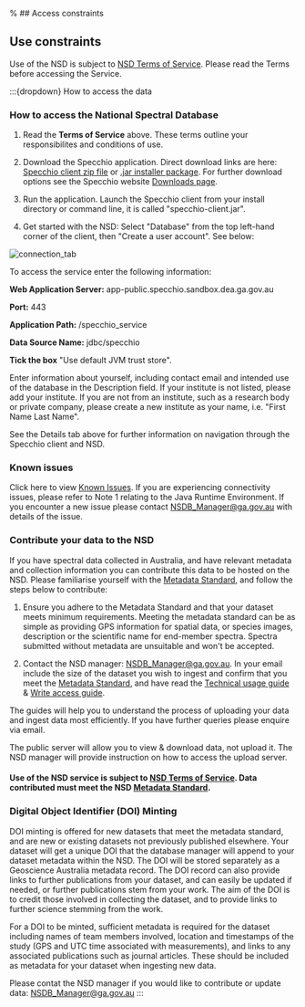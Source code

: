 % ## Access constraints

## Use constraints

Use of the NSD is subject to [NSD Terms of Service](/_files/cmi/NSD_Terms_of_Service.pdf). Please read the Terms before accessing the Service.

:::{dropdown} How to access the data
### How to access the National Spectral Database 

1) Read the **Terms of Service** above. These terms outline your responsibilites and conditions of use.

2) Download the Specchio application. Direct download links are here: [Specchio client zip file](https://github.com/EricHay/NSD_Guides/raw/main/specchio-client.zip) or [.jar installer package](https://github.com/EricHay/NSD_Guides/raw/main/specchio-installer.jar). For further download options see the Specchio website [Downloads page](https://specchio.ch/downloads/).

3) Run the application. Launch the Specchio client from your install directory or command line, it is called "specchio-client.jar".

4) Get started with the NSD: Select "Database" from the top left-hand corner of the client, then "Create a user account". See below: 

![connection_tab](/_files/cmi/connection.jpg)

To access the service enter the following information:

**Web Application Server:** app-public.specchio.sandbox.dea.ga.gov.au

**Port:** 443

**Application Path:** /specchio\_service

**Data Source Name:** jdbc/specchio

**Tick the box** "Use default JVM trust store".

Enter information about yourself, including contact email and intended use of the database in the Description field. If your institute is not listed, please add your institute. If you are not from an institute, such as a research body or private company, please create a new institute as your name, i.e. "First Name Last Name".

See the Details tab above for further information on navigation through the Specchio client and NSD.

### Known issues

Click here to view [Known Issues](/_files/cmi/NSD_Known_Issues_List.pdf). If you are experiencing connectivity issues, please refer to Note 1 relating to the Java Runtime Environment. If you encounter a new issue please contact [NSDB\_Manager@ga.gov.au](mailto:NSDB_Manager@ga.gov.au) with details of the issue.

### Contribute your data to the NSD

If you have spectral data collected in Australia, and have relevant metadata and collection information you can contribute this data to be hosted on the NSD. Please familiarise yourself with the [Metadata Standard](/_files/cmi/NSD_Metadata_Standard.pdf), and follow the steps below to contribute:

1) Ensure you adhere to the Metadata Standard and that your dataset meets minimum requirements. Meeting the metadata standard can be as simple as providing GPS information for spatial data, or species images, description or the scientific name for end-member spectra. Spectra submitted without metadata are unsuitable and won't be accepted.

2) Contact the NSD manager: [NSDB\_Manager@ga.gov.au](mailto:NSDB_Manager@ga.gov.au). In your email include the size of the dataset you wish to ingest and confirm that you meet the [Metadata Standard](/_files/cmi/NSD_Metadata_Standard.pdf), and have read the [Technical usage guide](/_files/cmi/NSD_General_Guide.pdf) & [Write access guide](/_files/cmi/NSD_Write_Access_Guide.pdf).

The guides will help you to understand the process of uploading your data and ingest data most efficiently. If you have further queries please enquire via email.

The public server will allow you to view & download data, not upload it. The NSD manager will provide instruction on how to access the upload server.

#### Use of the NSD service is subject to [NSD Terms of Service](/_files/cmi/NSD_Terms_of_Service.pdf). Data contributed must meet the NSD [Metadata Standard](/_files/cmi/NSD_Metadata_Standard.pdf).

### Digital Object Identifier (DOI) Minting

DOI minting is offered for new datasets that meet the metadata standard, and are new or existing datasets not previously published elsewhere. Your dataset will get a unique DOI that the database manager will append to your dataset metadata within the NSD. The DOI will be stored separately as a Geoscience Australia metadata record. The DOI record can also provide links to further publications from your dataset, and can easily be updated if needed, or further publications stem from your work. The aim of the DOI is to credit those involved in collecting the dataset, and to provide links to further science stemming from the work.

For a DOI to be minted, sufficient metadata is required for the dataset including names of team members involved, location and timestamps of the study (GPS and UTC time associated with measurements), and links to any associated publications such as journal articles. These should be included as metadata for your dataset when ingesting new data. 

Please contat the NSD manager if you would like to contribute or update data: [NSDB\_Manager@ga.gov.au](mailto:NSDB_Manager@ga.gov.au)
:::


